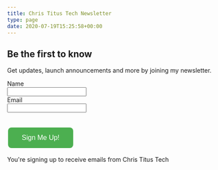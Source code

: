 ```yaml
---
title: Chris Titus Tech Newsletter 
type: page
date: 2020-07-19T15:25:58+00:00
---
```

## Be the first to know

Get updates, launch announcements and more by joining my newsletter.

<style>
    #submit {
        background-color: #4CAF50; /* Green background */
        border: none; /* Remove borders */
        color: white; /* White text */
        padding: 15px 32px; /* Some padding */
        text-align: center; /* Center the text */
        text-decoration: none; /* No underline */
        display: inline-block; /* Get the button to inline */
        font-size: 16px; /* Increase font size */
        margin: 4px 2px; /* Add some margin */
        cursor: pointer; /* Pointer cursor on hover */
        border-radius: 8px; /* Rounded corners */
        transition: background-color 0.5s ease; /* Smooth transition for background color */
    }

    #submit:hover {
        background-color: #007bff; /* Change to blue on hover */
        transition: background-color 0.5s ease; /* Smooth transition to blue */
    }
</style>

<script src='https://www.google.com/recaptcha/api.js'></script>
<form action="https://newsletter.christitus.com/subscribe" method="POST" accept-charset="utf-8">
	<label for="name">Name</label><br/>
	<input type="text" name="name" id="name"/>
	<br/>
	<label for="email">Email</label><br/>
	<input type="email" name="email" id="email"/><br/><br/>
	<p class="g-recaptcha" data-sitekey="6Lcej6IpAAAAAEqICzfK-10FyzNaeameNiQffcov"></p><div style="display:none;">
	<label for="hp">HP</label><br/>
	<input type="text" name="hp" id="hp"/>
	</div>
	<input type="hidden" name="list" value="BdlkPnowdu7nhx6niCzQUw"/>
	<input type="hidden" name="subform" value="yes"/>
	<input type="submit" name="submit" id="submit" value="Sign Me Up!"/>
</form>

You're signing up to receive emails from Chris Titus Tech
